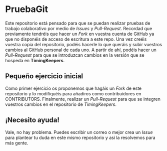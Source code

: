 # PruebaGit

Este repositorio está pensado para que se puedan realizar pruebas de 
trabajo colaborativo por medio de *Issues* y *Pull-Request*. Recordad
que previamente tendréis que hacer un *Fork* en vuestra cuenta de 
GitHub ya que no disponéis de acceso de escritura a este repo. Una vez
creéis vuestra copia del repositorio, podéis hacerle lo que queráis y
subir vuestros cambios al GitHub personal de cada uno. A partir de ahí,
podéis hacer un *Pull-Request* para que se introduzcan cambios en la versión
que se hospeda en **TimingKeepers**.

## Pequeño ejercicio inicial

Como primer ejercicio os proponemos que hagáis un *Fork* de este repositorio
y lo modifiquéis para añadiros como contribuidores en CONTRIBUTORS. Finalmente,
realizar un *Pull-Request* para que se integren vuestros cambios en el repositorio
de *TimingKeepers*.

## ¡Necesito ayuda!

Vale, no hay problema. Puedes escribir un correo o mejor crea un *Issue* para plantear
tu duda en este mismo repositorio y así la resolvemos para más gente.
